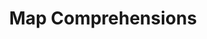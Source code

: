 ---
title: Map Comprehensions
url: http://www.timphilipwilliams.com/posts/2014-06-05-map-comprehensions.html
type: article
tags:
- heterogeneous lists
- indexed monads
- kinds
doHaskell-type: blog post
---